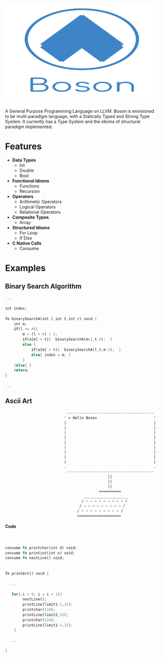 <p align="center">
  <img  height="300" width="700" src="https://github.com/JagratPatkar/Boson/blob/main/img/Boson%20Logo.svg"/>
</p>



#
A General Purpose Programming Language on LLVM. Boson is envisioned to be multi-paradigm
language, with a Statically Typed and Strong Type System. It currently has a Type System 
and the idioms of structural paradigm implemented.




# Features

* __Data Types__
  * Int
  * Double
  * Bool
* __Functional Idioms__
   * Functions 
   * Recursion
* __Operators__
  * Arithmetic Operators
  * Logical Operators
  * Relational Operators
* __Composite Types__
  * Array
* __Structured Idioms__
  * For Loop
  * If Else
* __C Native Calls__
  * Consume

# Examples 



## Binary Search Algorithm

```rust
...

int index;

fn binarySearchA(int l,int t,int r) void {
    int m;
    if(l <= r){
        m = (l + r) / 2;
        if(a[m] < t){  binarySearchA(m+1,t,r);  }
        else {
            if(a[m] > t){  binarySearchA(l,t,m-1);  }
            else{ index = m; }
        }
    }else{ }
    return;
}

...

```


## Ascii Art


```
                            ----------------------------------------                                        
                           ' > Hello Boson                          '                                       
                           |                                        |                                       
                           |                                        |                                       
                           |                                        |                                       
                           |                                        |                                       
                           |                                        |                                       
                           |                                        |                                       
                           |                                        |                                       
                           |                                        |                                       
                           |                                        |                                       
                           .                                        .                                       
                            ----------------------------------------                                        
                                               ||                                                           
                                               ||                                                           
                                               ||                                                           
                                           ==========                                                       
                                    ____________________                                                  
                                   / ~ ~ ~ ~ ~ ~ ~ ~ ~ /                                                 
                                  / ~ ~ ~ ~ ~ ~ ~ ~ ~ /                                                
                                 / ~ ~ ~ ~ ~ ~ ~ ~ ~ /                                               
                                 ====================                                               

```

#### Code

```rust


consume fn printchar(int d) void;
consume fn printint(int n) void;
consume fn nextLine() void;


fn printArt() void {

  ...

   for(;i < 9; i = i + 1){
        nextLine();
        printLine(limit1-1,32);
        printchar(124);
        printLine(limit2,32);
        printchar(124);
        printLine(limit1-1,32);
    }

  ...

}

```
